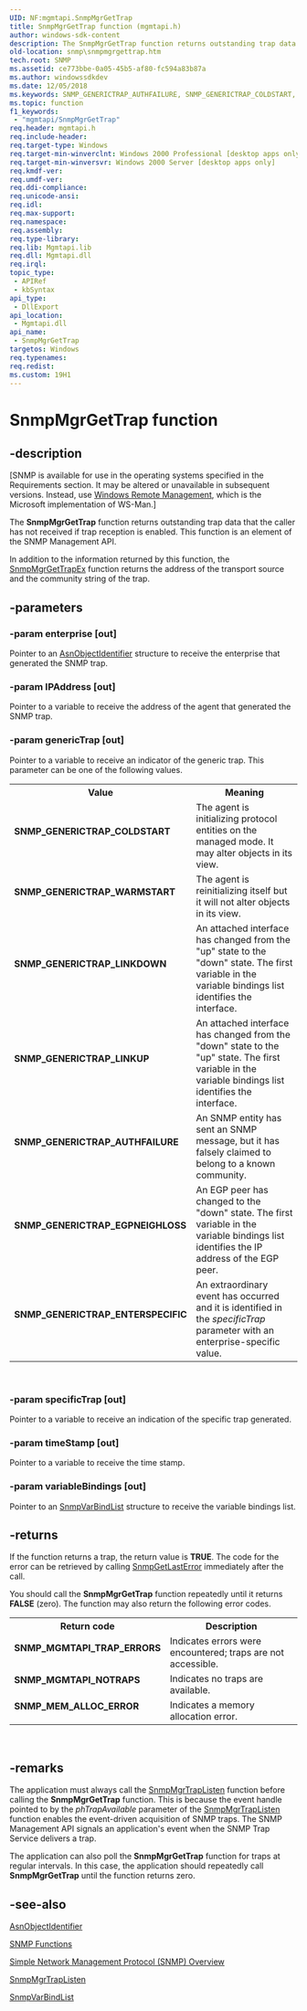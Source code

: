 ```yaml
---
UID: NF:mgmtapi.SnmpMgrGetTrap
title: SnmpMgrGetTrap function (mgmtapi.h)
author: windows-sdk-content
description: The SnmpMgrGetTrap function returns outstanding trap data that the caller has not received if trap reception is enabled. This function is an element of the SNMP Management API.
old-location: snmp\snmpmgrgettrap.htm
tech.root: SNMP
ms.assetid: ce773bbe-0a05-45b5-af80-fc594a83b87a
ms.author: windowssdkdev
ms.date: 12/05/2018
ms.keywords: SNMP_GENERICTRAP_AUTHFAILURE, SNMP_GENERICTRAP_COLDSTART, SNMP_GENERICTRAP_EGPNEIGHLOSS, SNMP_GENERICTRAP_ENTERSPECIFIC, SNMP_GENERICTRAP_LINKDOWN, SNMP_GENERICTRAP_LINKUP, SNMP_GENERICTRAP_WARMSTART, SnmpMgrGetTrap, SnmpMgrGetTrap function [SNMP], _snmp_snmpmgrgettrap, mgmtapi/SnmpMgrGetTrap, snmp.snmpmgrgettrap
ms.topic: function
f1_keywords: 
 - "mgmtapi/SnmpMgrGetTrap"
req.header: mgmtapi.h
req.include-header: 
req.target-type: Windows
req.target-min-winverclnt: Windows 2000 Professional [desktop apps only]
req.target-min-winversvr: Windows 2000 Server [desktop apps only]
req.kmdf-ver: 
req.umdf-ver: 
req.ddi-compliance: 
req.unicode-ansi: 
req.idl: 
req.max-support: 
req.namespace: 
req.assembly: 
req.type-library: 
req.lib: Mgmtapi.lib
req.dll: Mgmtapi.dll
req.irql: 
topic_type:
 - APIRef
 - kbSyntax
api_type:
 - DllExport
api_location:
 - Mgmtapi.dll
api_name:
 - SnmpMgrGetTrap
targetos: Windows
req.typenames: 
req.redist: 
ms.custom: 19H1
---
```


# SnmpMgrGetTrap function


## -description


<p class="CCE_Message">[SNMP is available for use in the operating systems specified in the Requirements section. It may be altered or unavailable in subsequent versions. Instead, use <a href="https://docs.microsoft.com/windows/desktop/WinRM/portal">Windows Remote Management</a>, which is the Microsoft implementation of WS-Man.]

The
				<b>SnmpMgrGetTrap</b> function returns outstanding trap data that the caller has not received if trap reception is enabled. This function is an element of the SNMP Management API.

In addition to the information returned by this function, the 
<a href="https://docs.microsoft.com/windows/desktop/api/mgmtapi/nf-mgmtapi-snmpmgrgettrapex">SnmpMgrGetTrapEx</a> function returns the address of the transport source and the community string of the trap.


## -parameters




### -param enterprise [out]

Pointer to an 
<a href="https://docs.microsoft.com/windows/desktop/api/snmp/ns-snmp-asnobjectidentifier">AsnObjectIdentifier</a> structure to receive the enterprise that generated the SNMP trap.


### -param IPAddress [out]

Pointer to a variable to receive the address of the agent that generated the SNMP trap.


### -param genericTrap [out]

Pointer to a variable to receive an indicator of the generic trap. This parameter can be one of the following values. 



<table>
<tr>
<th>Value</th>
<th>Meaning</th>
</tr>
<tr>
<td width="40%"><a id="SNMP_GENERICTRAP_COLDSTART"></a><a id="snmp_generictrap_coldstart"></a><dl>
<dt><b>SNMP_GENERICTRAP_COLDSTART</b></dt>
</dl>
</td>
<td width="60%">
The agent is initializing protocol entities on the managed mode. It may alter objects in its view.

</td>
</tr>
<tr>
<td width="40%"><a id="SNMP_GENERICTRAP_WARMSTART"></a><a id="snmp_generictrap_warmstart"></a><dl>
<dt><b>SNMP_GENERICTRAP_WARMSTART</b></dt>
</dl>
</td>
<td width="60%">
The agent is reinitializing itself but it will not alter objects in its view.

</td>
</tr>
<tr>
<td width="40%"><a id="SNMP_GENERICTRAP_LINKDOWN"></a><a id="snmp_generictrap_linkdown"></a><dl>
<dt><b>SNMP_GENERICTRAP_LINKDOWN</b></dt>
</dl>
</td>
<td width="60%">
An attached interface has changed from the "up" state to the "down" state. The first variable in the variable bindings list identifies the interface.

</td>
</tr>
<tr>
<td width="40%"><a id="SNMP_GENERICTRAP_LINKUP"></a><a id="snmp_generictrap_linkup"></a><dl>
<dt><b>SNMP_GENERICTRAP_LINKUP</b></dt>
</dl>
</td>
<td width="60%">
An attached interface has changed from the "down" state to the "up" state. The first variable in the variable bindings list identifies the interface.

</td>
</tr>
<tr>
<td width="40%"><a id="SNMP_GENERICTRAP_AUTHFAILURE"></a><a id="snmp_generictrap_authfailure"></a><dl>
<dt><b>SNMP_GENERICTRAP_AUTHFAILURE</b></dt>
</dl>
</td>
<td width="60%">
An SNMP entity has sent an SNMP message, but it has falsely claimed to belong to a known community.

</td>
</tr>
<tr>
<td width="40%"><a id="SNMP_GENERICTRAP_EGPNEIGHLOSS"></a><a id="snmp_generictrap_egpneighloss"></a><dl>
<dt><b>SNMP_GENERICTRAP_EGPNEIGHLOSS</b></dt>
</dl>
</td>
<td width="60%">
An EGP peer has changed to the "down" state. The first variable in the variable bindings list identifies the IP address of the EGP peer.

</td>
</tr>
<tr>
<td width="40%"><a id="SNMP_GENERICTRAP_ENTERSPECIFIC"></a><a id="snmp_generictrap_enterspecific"></a><dl>
<dt><b>SNMP_GENERICTRAP_ENTERSPECIFIC</b></dt>
</dl>
</td>
<td width="60%">
An extraordinary event has occurred and it is identified in the <i>specificTrap</i> parameter with an enterprise-specific value.

</td>
</tr>
</table>
 


### -param specificTrap [out]

Pointer to a variable to receive an indication of the specific trap generated.


### -param timeStamp [out]

Pointer to a variable to receive the time stamp.


### -param variableBindings [out]

Pointer to an 
<a href="https://docs.microsoft.com/windows/desktop/api/snmp/ns-snmp-snmpvarbindlist">SnmpVarBindList</a> structure to receive the variable bindings list.


## -returns



If the function returns a trap, the return value is <b>TRUE</b>. The code for the error can be retrieved by calling <a href="https://docs.microsoft.com/windows/desktop/api/winsnmp/nf-winsnmp-snmpgetlasterror">SnmpGetLastError</a> immediately after the call.

You should call the 
<b>SnmpMgrGetTrap</b> function repeatedly until it returns <b>FALSE</b> (zero). The function may also return the following error codes.

<table>
<tr>
<th>Return code</th>
<th>Description</th>
</tr>
<tr>
<td width="40%">
<dl>
<dt><b>SNMP_MGMTAPI_TRAP_ERRORS</b></dt>
</dl>
</td>
<td width="60%">
Indicates errors were encountered; traps are not accessible.

</td>
</tr>
<tr>
<td width="40%">
<dl>
<dt><b>SNMP_MGMTAPI_NOTRAPS</b></dt>
</dl>
</td>
<td width="60%">
Indicates no traps are available.

</td>
</tr>
<tr>
<td width="40%">
<dl>
<dt><b>SNMP_MEM_ALLOC_ERROR</b></dt>
</dl>
</td>
<td width="60%">
Indicates a memory allocation error.

</td>
</tr>
</table>
 




## -remarks



The application must always call the 
<a href="https://docs.microsoft.com/windows/desktop/api/mgmtapi/nf-mgmtapi-snmpmgrtraplisten">SnmpMgrTrapListen</a> function before calling the 
<b>SnmpMgrGetTrap</b> function. This is because the event handle pointed to by the <i>phTrapAvailable</i> parameter of the 
<a href="https://docs.microsoft.com/windows/desktop/api/mgmtapi/nf-mgmtapi-snmpmgrtraplisten">SnmpMgrTrapListen</a> function enables the event-driven acquisition of SNMP traps. The SNMP Management API signals an application's event when the SNMP Trap Service delivers a trap.

The application can also poll the 
<b>SnmpMgrGetTrap</b> function for traps at regular intervals. In this case, the application should repeatedly call 
<b>SnmpMgrGetTrap</b> until the function returns zero.




## -see-also




<a href="https://docs.microsoft.com/windows/desktop/api/snmp/ns-snmp-asnobjectidentifier">AsnObjectIdentifier</a>



<a href="https://docs.microsoft.com/windows/desktop/SNMP/snmp-functions">SNMP Functions</a>



<a href="https://docs.microsoft.com/windows/desktop/SNMP/simple-network-management-protocol-snmp-">Simple Network Management Protocol (SNMP) Overview</a>



<a href="https://docs.microsoft.com/windows/desktop/api/mgmtapi/nf-mgmtapi-snmpmgrtraplisten">SnmpMgrTrapListen</a>



<a href="https://docs.microsoft.com/windows/desktop/api/snmp/ns-snmp-snmpvarbindlist">SnmpVarBindList</a>
 

 

